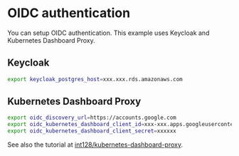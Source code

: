# OIDC authentication

You can setup OIDC authentication.
This example uses Keycloak and Kubernetes Dashboard Proxy.


## Keycloak

```sh
export keycloak_postgres_host=xxx.xxx.rds.amazonaws.com
```


## Kubernetes Dashboard Proxy

```sh
export oidc_discovery_url=https://accounts.google.com
export oidc_kubernetes_dashboard_client_id=xxx-xxx.apps.googleusercontent.com
export oidc_kubernetes_dashboard_client_secret=xxxxxx
```

See also the tutorial at [int128/kubernetes-dashboard-proxy](https://github.com/int128/kubernetes-dashboard-proxy).
